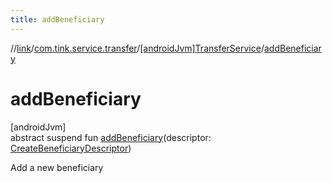 ```yaml
---
title: addBeneficiary
---
```

//[link](../../../index.html)/[com.tink.service.transfer](../index.html)/[[androidJvm]TransferService](index.html)/[addBeneficiary](add-beneficiary.html)



# addBeneficiary



[androidJvm]\
abstract suspend fun [addBeneficiary](add-beneficiary.html)(descriptor: [CreateBeneficiaryDescriptor](../[android-jvm]-create-beneficiary-descriptor/index.html))



Add a new beneficiary




